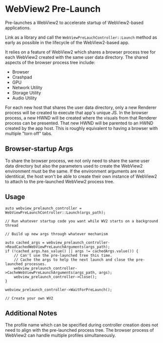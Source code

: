 # WebView2 Pre-Launch
Pre-launches a WebView2 to accelerate startup of WebView2-based applications.

Link as a library and call the `WebViewPreLauchController::Launch` method as early as possible in the lifecycle of the WebView2-based app.

It relies on a feature of WebView2 which shares a browser process tree for each WebView2 created with the same user data directory.  The shared aspects of the browser process tree include:

* Browser
* Crashpad
* GPU
* Network Utility
* Storage Utility
* Audio Utility

For each new host that shares the user data directory, only a new Renderer process will be created to execute that app's unique JS.  In the browser process, a new HWND will be created where the visuals from that Renderer process can be presented.  That new HWND will be parented to an HWND created by the app host.  This is roughly equivalent to having a browser with multiple "torn off" tabs.

## Browser-startup Args
To share the browser process, we not only need to share the same user data directory but also the parameters used to create the WebView2 environment must be the same.  If the environment arguments are not identitical, the host won't be able to create their own instance of WebView2 to attach to the pre-launched WebView2 process tree.

## Usage
```
auto webview_prelaunch_controller = WebViewPreLaunchController::Launch(args_path);

// Run whatever startup code you want while WV2 starts on a background thread

// Build up new args through whatever mechanism

auto cached_args = webview_prelaunch_controller->ReadCachedWebViewPreLaunchArguments(args_path);
if (!cached_args.has_value() || args != cachedArgs.value()) {
    // Can't use the pre-launched tree this time.
    // Cache the args to help the next launch and close the pre-launched processes. 
    webview_prelaunch_controller->CacheWebViewPreLaunchArguments(args_path, args);
    webview_prelaunch_controller->Close();
}

webview_prelaunch_controller->WaitForPreLaunch();

// Create your own WV2
```

## Additional Notes
The profile name which can be specified during controller creation does not need to align with the pre-launched process tree.  The browser process of WebView2 can handle multiple profiles simultaneously.